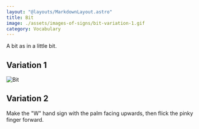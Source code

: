 ```yaml
---
layout: "@layouts/MarkdownLayout.astro"
title: Bit
image: ./assets/images-of-signs/bit-variation-1.gif
category: Vocabulary
---
```


A bit as in a little bit.

## Variation 1

![Bit](@signs/bit-variation-1.gif)

## Variation 2

Make the "W" hand sign with the palm facing upwards,
then flick the pinky finger forward.
